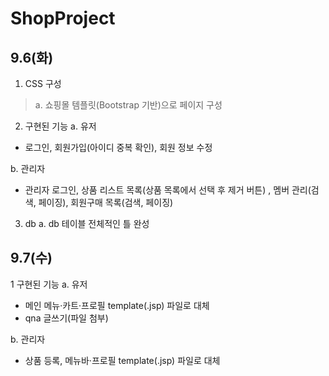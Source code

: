 # ShopProject

## 9.6(화)

1. CSS 구성
 >a. 쇼핑몰 템플릿(Bootstrap 기반)으로 페이지 구성

2. 구현된 기능
 a. 유저
  + 로그인, 회원가입(아이디 중복 확인), 회원 정보 수정
  
 b. 관리자
  + 관리자 로그인, 상품 리스트 목록(상품 목록에서 선택 후 제거 버튼) , 멤버 관리(검색, 페이징), 회원구매 목록(검색, 페이징)

3. db
 a. db 테이블 전체적인 틀 완성

## 9.7(수)

1 구현된 기능
 a. 유저
  + 메인 메뉴·카트·프로필 template(.jsp) 파일로 대체
  + qna 글쓰기(파일 첨부)
 
 b. 관리자
  + 상품 등록, 메뉴바·프로필 template(.jsp) 파일로 대체
  
  

